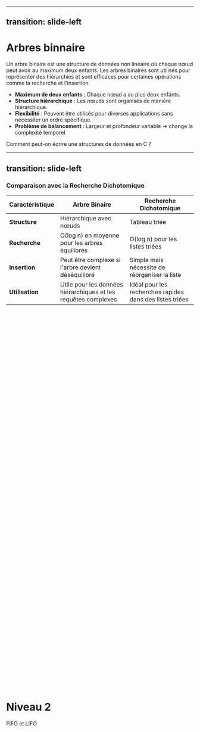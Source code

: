 <h1 class="text-center" style="position: relative;top: 50%;">Niveau 2</h1>
<p class="text-center" style="position: relative;top: 50%;">FIFO et LIFO</p>

---
transition: slide-left
---

# Arbres binnaire

Un arbre binaire est une structure de données non linéaire où chaque nœud peut avoir au maximum deux enfants.
Les arbres binaires sont utilisés pour représenter des hiérarchies et sont efficaces pour certaines opérations comme la recherche et l'insertion.

- **Maximum de deux enfants** : Chaque nœud a au plus deux enfants.
- **Structure hiérarchique** : Les nœuds sont organisés de manière hiérarchique.
- **Flexibilité** : Peuvent être utilisés pour diverses applications sans nécessiter un ordre spécifique.
- **Problème de balancement :** Largeur et profondeur variable -> change la complexité temporel

Comment peut-on écrire une structures de données en C ?

---
transition: slide-left
---

### Comparaison avec la Recherche Dichotomique

| Caractéristique | Arbre Binaire | Recherche Dichotomique |
|-----------------|--------------|------------------------|
| **Structure**   | Hiérarchique avec nœuds | Tableau triée |
| **Recherche**   | O(log n) en moyenne pour les arbres équilibrés | O(log n) pour les listes triées |
| **Insertion**   | Peut être complexe si l'arbre devient déséquilibré | Simple mais nécessite de réorganiser la liste |
| **Utilisation** | Utile pour les données hiérarchiques et les requêtes complexes | Idéal pour les recherches rapides dans des listes triées |
